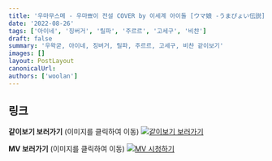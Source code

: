 ```yaml
---
title: '우마무스메 - 우마뾰이 전설 COVER by 이세계 아이돌 [ウマ娘 -うまぴょい伝説]'
date: '2022-08-26'
tags: ['아이네', '징버거', '릴파', '주르르', '고세구', '비챤']
draft: false
summary: '우왁굳, 아이네, 징버거, 릴파, 주르르, 고세구, 비챤 같이보기'
images: []
layout: PostLayout
canonicalUrl:
authors: ['woolan']
---
```


## 링크

**같이보기 보러가기** (이미지를 클릭하여 이동)
[![같이보기 보러가기](https://cdn.discordapp.com/attachments/1135756712759013437/1135758630910697602/banner.png)](https://cafe.naver.com/steamindiegame/7398118)

**MV 보러가기** (이미지를 클릭하여 이동)
[![MV 시청하기](https://i.ytimg.com/vi/TYB9ScXvq34/maxresdefault.jpg)](https://youtu.be/TYB9ScXvq34)
